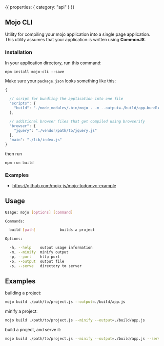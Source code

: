 {{
  properties: {
    category: "api"
  }
}}

## Mojo CLI


Utility for compiling your mojo application into a single page application. This utility assumes that your application
is written using **CommonJS**. 

### Installation

In your application directory, run this command:

```
npm install mojo-cli --save
```

Make sure your `package.json` looks something like this:

```javascript
{

  // script for bundling the application into one file
  "scripts": {
    "build": "./node_modules/.bin/mojo . -m --output=./build/app.bundle.js"
  },
  
  // additional browser files that get compiled using browserify
  "browser": {
    "jquery": "./vendor/path/to/jquery.js"
  },
  "main": "./lib/index.js"
}
```

then run

```
npm run build
```

### Examples

- https://github.com/mojo-js/mojo-todomvc-example

## Usage

```bash
Usage: mojo [options] [command]

Commands:

  build [path]           builds a project

Options:

  -h, --help    output usage information
  -m, --minify  minify output
  -p, --port    http port
  -o, --output  output file
  -s, --serve   directory to server
```

## Examples

building a project:

```bash
mojo build ./path/to/project.js --output=./build/app.js
```

minify a project:

```bash
mojo build ./path/to/project.js --minify --output=./build/app.js
```

build a project, and serve it:

```bash
mojo build ./path/to/project.js --minify --output=./build/app.js --server=./build --port=8085
```

